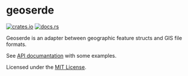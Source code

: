 # geoserde

[![crates.io](https://img.shields.io/crates/v/geoserde.svg)](https://crates.io/crates/geoserde)
[![docs.rs](https://img.shields.io/badge/_-docs.rs-slategray?logo=docsdotrs)](https://docs.rs/geoserde/)

Geoserde is an adapter between geographic feature structs and GIS file formats.

See [API documantation](https://docs.rs/geoserde) with some examples.

Licensed under the [MIT License](LICENSE.txt).
